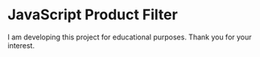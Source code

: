 # JavaScript Product Filter

I am developing this project for educational purposes. Thank you for your interest.
